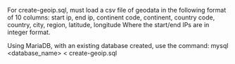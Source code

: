 For create-geoip.sql, must load a csv file of geodata in the following format of 10 columns:
start ip, end ip, continent code, continent, country code, country, city, region, latitude, longitude
Where the start/end IPs are in integer format.

Using MariaDB, with an existing database created, use the command:
mysql <database_name> < create-geoip.sql
